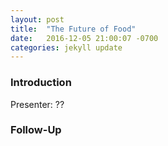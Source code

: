 ```yaml
---
layout: post
title:  "The Future of Food"
date:   2016-12-05 21:00:07 -0700
categories: jekyll update
---
```


### Introduction

Presenter: ??

### Follow-Up